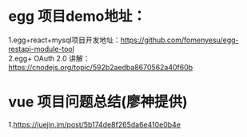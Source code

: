 # egg 项目demo地址：
1.egg+react+mysql项目开发地址：https://github.com/fomenyesu/egg-restapi-module-tool  
2.egg+ OAuth 2.0 讲解：https://cnodejs.org/topic/592b2aedba8670562a40f60b  
# vue 项目问题总结(廖神提供)
1.https://juejin.im/post/5b174de8f265da6e410e0b4e  


  
  
  












































